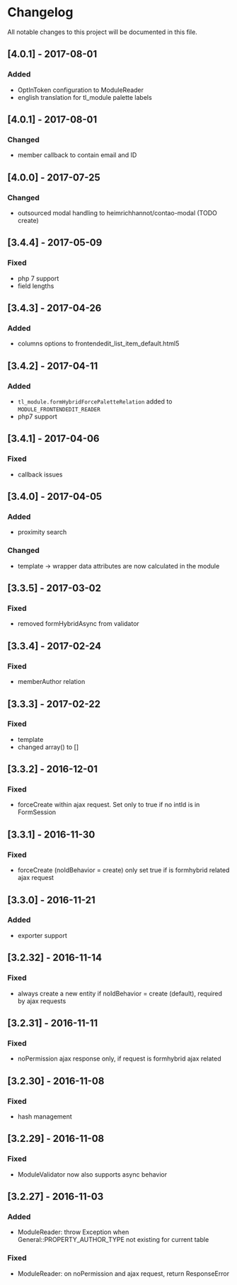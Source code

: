 # Changelog
All notable changes to this project will be documented in this file.


## [4.0.1] - 2017-08-01

### Added
- OptInToken configuration to ModuleReader
- english translation for tl_module palette labels

## [4.0.1] - 2017-08-01

### Changed
- member callback to contain email and ID

## [4.0.0] - 2017-07-25

### Changed
- outsourced modal handling to heimrichhannot/contao-modal (TODO create)

## [3.4.4] - 2017-05-09

### Fixed
- php 7 support
- field lengths

## [3.4.3] - 2017-04-26

### Added
- columns options to frontendedit_list_item_default.html5

## [3.4.2] - 2017-04-11

### Added
- `tl_module.formHybridForcePaletteRelation` added to `MODULE_FRONTENDEDIT_READER`
- php7 support

## [3.4.1] - 2017-04-06

### Fixed
- callback issues

## [3.4.0] - 2017-04-05

### Added
- proximity search

### Changed
- template -> wrapper data attributes are now calculated in the module

## [3.3.5] - 2017-03-02

### Fixed
- removed formHybridAsync from validator

## [3.3.4] - 2017-02-24

### Fixed
- memberAuthor relation

## [3.3.3] - 2017-02-22

### Fixed
- template
- changed array() to []

## [3.3.2] - 2016-12-01

### Fixed
- forceCreate within ajax request. Set only to true if no intId is in FormSession

## [3.3.1] - 2016-11-30

### Fixed
- forceCreate (noIdBehavior = create) only set true if is formhybrid related ajax request

## [3.3.0] - 2016-11-21

### Added
- exporter support

## [3.2.32] - 2016-11-14

### Fixed
- always create a new entity if noIdBehavior = create (default), required by ajax requests

## [3.2.31] - 2016-11-11

### Fixed
- noPermission ajax response only, if request is formhybrid ajax related

## [3.2.30] - 2016-11-08

### Fixed
- hash management

## [3.2.29] - 2016-11-08

### Fixed
- ModuleValidator now also supports async behavior

## [3.2.27] - 2016-11-03

### Added
- ModuleReader: throw Exception when General::PROPERTY_AUTHOR_TYPE not existing for current table

### Fixed
- ModuleReader: on noPermission and ajax request, return ResponseError
